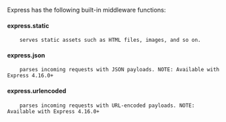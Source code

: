 
Express has the following built-in middleware functions:

####  express.static 

        serves static assets such as HTML files, images, and so on.

#### express.json 

        parses incoming requests with JSON payloads. NOTE: Available with Express 4.16.0+

#### express.urlencoded 

        parses incoming requests with URL-encoded payloads. NOTE: Available with Express 4.16.0+
